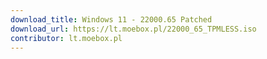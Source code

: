 ```yaml
---
download_title: Windows 11 - 22000.65 Patched
download_url: https://lt.moebox.pl/22000_65_TPMLESS.iso
contributor: lt.moebox.pl
---
```

